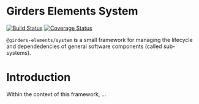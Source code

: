 # Girders Elements System

[![Build Status](https://img.shields.io/travis/netceteragroup/girders-elements/master.svg?style=flat-square)](https://travis-ci.org/netceteragroup/girders-elements)
[![Coverage Status](https://img.shields.io/coveralls/netceteragroup/girders-elements/master.svg?style=flat-square)](https://coveralls.io/github/netceteragroup/girders-elements?branch=master)

`@girders-elements/system` is a small framework for managing the lifecycle and dependedencies
of general software components (called sub-systems).

# Introduction

Within the context of this framework, ...
